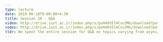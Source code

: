 ```yaml
---
type: lecture
date: 2019-06-10T8:00:00+4:30
title: Session 28 - Q&A
video: http://drive.iust.ac.ir/index.php/s/pvH40tElHCvu3MG/download?path=%2FClassVideos&files=S28.mp4
codes: http://drive.iust.ac.ir/index.php/s/pvH40tElHCvu3MG/download?path=%2FCode&files=S28.zip
tldr: We spent the entire session for Q&A on topics varying from async/await, ThreadPool, IEnumerable/foreach/yield and Events to Enum Types and abstract methods and classes.
---
```

